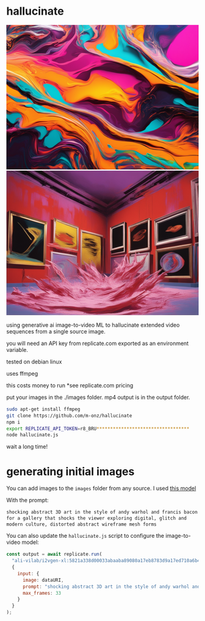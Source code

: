 
# hallucinate

<img src="images/1.png" loading="defer" />
<img src="images/2.png" loading="defer" />

using generative ai image-to-video ML to hallucinate extended video sequences from a single source image.

you will need an API key from replicate.com exported as an environment variable.

tested on debian linux

uses ffmpeg

this costs money to run *see replicate.com pricing

put your images in the ./images folder. mp4 output is in the output folder.

```sh
sudo apt-get install ffmpeg
git clone https://github.com/m-onz/hallucinate
npm i
export REPLICATE_API_TOKEN=r8_BRU**********************************
node hallucinate.js
```

wait a long time!

# generating initial images

You can add images to the `images` folder from any source. I used [this model](https://replicate.com/bamburaistudio/paper-texture)

With the prompt:

```
shocking abstract 3D art in the style of andy warhol and francis bacon for a gallery that shocks the viewer exploring digital, glitch and modern culture, distorted abstract wireframe mesh forms
```

You can also update the `hallucinate.js` script to configure the image-to-video model:

```js
const output = await replicate.run(
  "ali-vilab/i2vgen-xl:5821a338d00033abaaba89080a17eb8783d9a17ed710a6b4246a18e0900ccad4",
  {
    input: {
      image: dataURI,
      prompt: "shocking abstract 3D art in the style of andy warhol and francis bacon for a gallery that shocks the viewer exploring digital, glitch and modern culture, distorted abstract wireframe mesh forms",
      max_frames: 33
    }
  }
);
```
